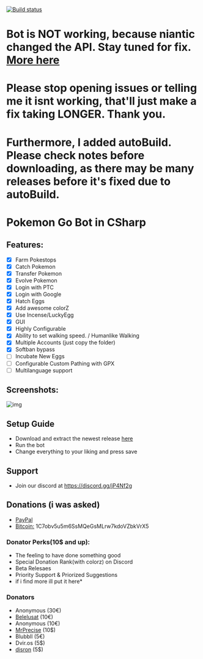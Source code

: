 [![Build status](https://ci.appveyor.com/api/projects/status/d820gn08fa3pwuih?svg=true)](https://ci.appveyor.com/project/shiftcodeYT/pokebot3)

# Bot is NOT working, because niantic changed the API. Stay tuned for fix. [More here](https://github.com/shiftcodeYT/PokeBot3/issues/123)
# Please stop opening issues or telling me it isnt working, that'll just make a fix taking LONGER. Thank you.
# Furthermore, I added autoBuild. Please check notes before downloading, as there may be many releases before it's fixed due to autoBuild.

# Pokemon Go Bot in CSharp

## Features:
- [x] Farm Pokestops
- [x] Catch Pokemon
- [x] Transfer Pokemon
- [x] Evolve Pokemon
- [x] Login with PTC
- [x] Login with Google
- [x] Hatch Eggs
- [x] Add awesome colorZ
- [x] Use Incense/LuckyEgg
- [x] GUI
- [x] Highly Configurable
- [x] Ability to set walking speed. / Humanlike Walking
- [x] Multiple Accounts (just copy the folder)
- [x] Softban bypass
- [ ] Incubate New Eggs
- [ ] Configurable Custom Pathing with GPX
- [ ] Multilanguage support

## Screenshots:
![img](http://i.imgur.com/WqgyLOf.png)

## Setup Guide
- Download and extract the newest release [here](https://github.com/shiftcodeYT/PokeBot3/releases/latest)
- Run the bot
- Change everything to your liking and press save

## Support
- Join our discord at https://discord.gg/jP4Nf2g

## Donations (i was asked)
- [PayPal](http://paypal.me/shiftcodeyt)
- [Bitcoin:](bitcoin:1C7obv5u5m6SsMQeGsMLrw7kdoVZbkVrX5) 1C7obv5u5m6SsMQeGsMLrw7kdoVZbkVrX5

### Donator Perks(10$ and up):
- The feeling to have done something good
- Special Donation Rank(with colorz) on Discord
- Beta Relesaes
- Priority Support & Priorized Suggestions
- if i find more ill put it here*

### Donators
- Anonymous (30€)
- [Belelusat](https://github.com/Belelusat) (10€)
- Anonymous (10€)
- [MrPrecise](https://github.com/MrPrecise) (10$)
- Blubbll (5€)
- Dvir.os (5$)
- [disron](https://github.com/disron) (5$)
